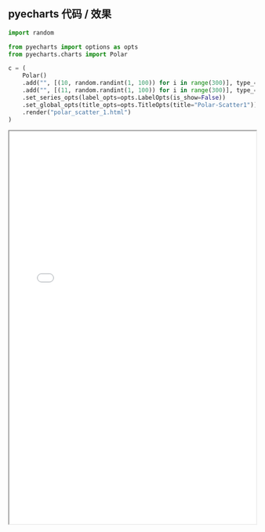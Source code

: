 
## pyecharts 代码 / 效果

```python
import random

from pyecharts import options as opts
from pyecharts.charts import Polar

c = (
    Polar()
    .add("", [(10, random.randint(1, 100)) for i in range(300)], type_="scatter")
    .add("", [(11, random.randint(1, 100)) for i in range(300)], type_="scatter")
    .set_series_opts(label_opts=opts.LabelOpts(is_show=False))
    .set_global_opts(title_opts=opts.TitleOpts(title="Polar-Scatter1"))
    .render("polar_scatter_1.html")
)

```

<iframe width="100%" height="800px" src="Polar/polar_scatter_1.html"></iframe>
